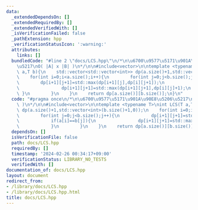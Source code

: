 ```yaml
---
data:
  _extendedDependsOn: []
  _extendedRequiredBy: []
  _extendedVerifiedWith: []
  _isVerificationFailed: false
  _pathExtension: hpp
  _verificationStatusIcon: ':warning:'
  attributes:
    links: []
  bundledCode: "#line 2 \"docs/LCS.hpp\"\n/*\n\u6700\u9577\u5171\u901A\u90E8\u5206\
    \u5217\nO( |A| x |B| )\n*/\n\n#include<vector>\n\ntemplate <typename T>\nint LCS(T\
    \ a,T b){\n    std::vector<std::vector<int>> dp(a.size()+1,std::vector<int>(b.size()+1,0));\n\
    \    for(int i=0;i<a.size();i++){\n        for(int j=0;j<b.size();j++){\n    \
    \        dp[i+1][j+1]=std::max(dp[i+1][j],dp[i][j+1]);\n            if(a[i]==b[j]){\n\
    \                dp[i+1][j+1]=std::max(dp[i+1][j+1],dp[i][j]+1);\n           \
    \ }\n        }\n    }\n    return dp[a.size()][b.size()];\n}\n"
  code: "#pragma once\n/*\n\u6700\u9577\u5171\u901A\u90E8\u5206\u5217\nO( |A| x |B|\
    \ )\n*/\n\n#include<vector>\n\ntemplate <typename T>\nint LCS(T a,T b){\n    std::vector<std::vector<int>>\
    \ dp(a.size()+1,std::vector<int>(b.size()+1,0));\n    for(int i=0;i<a.size();i++){\n\
    \        for(int j=0;j<b.size();j++){\n            dp[i+1][j+1]=std::max(dp[i+1][j],dp[i][j+1]);\n\
    \            if(a[i]==b[j]){\n                dp[i+1][j+1]=std::max(dp[i+1][j+1],dp[i][j]+1);\n\
    \            }\n        }\n    }\n    return dp[a.size()][b.size()];\n}\n"
  dependsOn: []
  isVerificationFile: false
  path: docs/LCS.hpp
  requiredBy: []
  timestamp: '2024-02-26 00:34:17+09:00'
  verificationStatus: LIBRARY_NO_TESTS
  verifiedWith: []
documentation_of: docs/LCS.hpp
layout: document
redirect_from:
- /library/docs/LCS.hpp
- /library/docs/LCS.hpp.html
title: docs/LCS.hpp
---
```

